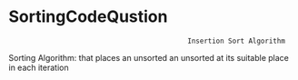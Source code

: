 # SortingCodeQustion
                                                Insertion Sort Algorithm
                                                
Sorting Algorithm: that places an unsorted an unsorted at its suitable place in each iteration